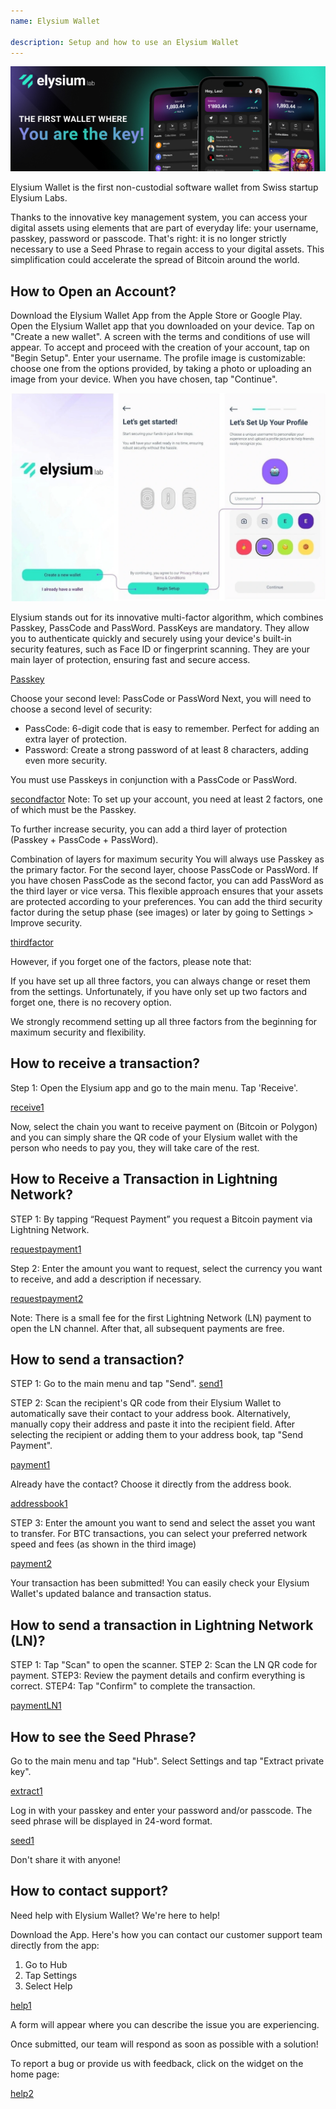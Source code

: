 ```yaml
---
name: Elysium Wallet

description: Setup and how to use an Elysium Wallet
---
```


![cover-elysium](assets/cover.webp)

Elysium Wallet is the first non-custodial software wallet from Swiss startup Elysium Labs.

Thanks to the innovative key management system, you can access your digital assets using elements that are part of everyday life: your username, passkey, password or passcode.
That's right: it is no longer strictly necessary to use a Seed Phrase to regain access to your digital assets.
This simplification could accelerate the spread of Bitcoin around the world.

## How to Open an Account?
Download the Elysium Wallet App from the Apple Store or Google Play.
Open the Elysium Wallet app that you downloaded on your device.
Tap on "Create a new wallet".
A screen with the terms and conditions of use will appear.
To accept and proceed with the creation of your account, tap on "Begin Setup".
Enter your username.
The profile image is customizable: choose one from the options provided, by taking a photo or uploading an image from your device.
When you have chosen, tap "Continue".

![Open](assets/open.webp)

Elysium stands out for its innovative multi-factor algorithm, which combines Passkey, PassCode and PassWord.
PassKeys are mandatory.
They allow you to authenticate quickly and securely using your device's built-in security features, such as Face ID or fingerprint scanning.
They are your main layer of protection, ensuring fast and secure access.

[Passkey](assets/passkey.webp)

Choose your second level: PassCode or PassWord
Next, you will need to choose a second level of security:

- PassCode: 6-digit code that is easy to remember. Perfect for adding an extra layer of protection.
- Password: Create a strong password of at least 8 characters, adding even more security.

You must use Passkeys in conjunction with a PassCode or PassWord.

[secondfactor](assets/secondfactor.webp)
Note: To set up your account, you need at least 2 factors, one of which must be the Passkey.

To further increase security, you can add a third layer of protection (Passkey + PassCode + PassWord).

Combination of layers for maximum security
You will always use Passkey as the primary factor. For the second layer, choose PassCode or PassWord.
If you have chosen PassCode as the second factor, you can add PassWord as the third layer or vice versa. This flexible approach ensures that your assets are protected according to your preferences.
You can add the third security factor during the setup phase (see images) or later by going to Settings > Improve security.

[thirdfactor](assets/thirdfactor.webp)

However, if you forget one of the factors, please note that:

If you have set up all three factors, you can always change or reset them from the settings.
Unfortunately, if you have only set up two factors and forget one, there is no recovery option.

We strongly recommend setting up all three factors from the beginning for maximum security and flexibility.

## How to receive a transaction?
Step 1: Open the Elysium app and go to the main menu. Tap 'Receive'.

[receive1](assets/receive1.webp)

Now, select the chain you want to receive payment on (Bitcoin or Polygon) and you can simply share the QR code of your Elysium wallet with the person who needs to pay you, they will take care of the rest.

## How to Receive a Transaction in Lightning Network?
STEP 1: By tapping “Request Payment” you request a Bitcoin payment via Lightning Network.

[requestpayment1](asset/requestpayment1)

Step 2: Enter the amount you want to request, select the currency you want to receive, and add a description if necessary.

[requestpayment2](asset/requestpayment2)

Note: There is a small fee for the first Lightning Network (LN) payment to open the LN channel. After that, all subsequent payments are free.

## How to send a transaction?
STEP 1: Go to the main menu and tap "Send".
[send1](assets/send1.webp)

STEP 2: Scan the recipient's QR code from their Elysium Wallet to automatically save their contact to your address book.
Alternatively, manually copy their address and paste it into the recipient field.
After selecting the recipient or adding them to your address book, tap "Send Payment".

[payment1](assets/payment1.webp)

Already have the contact? Choose it directly from the address book.

[addressbook1](assets/addressbook1.webp)

STEP 3: Enter the amount you want to send and select the asset you want to transfer.
For BTC transactions, you can select your preferred network speed and fees (as shown in the third image)

[payment2](assets/payment2.webp)

Your transaction has been submitted! You can easily check your Elysium Wallet's updated balance and transaction status.

## How to send a transaction in Lightning Network (LN)?
STEP 1: Tap "Scan" to open the scanner.
STEP 2: Scan the LN QR code for payment.
STEP3: Review the payment details and confirm everything is correct.
STEP4: Tap "Confirm" to complete the transaction.

[paymentLN1](assets/paymentLN1.webp)

## How to see the Seed Phrase?
Go to the main menu and tap "Hub". Select Settings and tap "Extract private key".

[extract1](assets/extract1.webp)

Log in with your passkey and enter your password and/or passcode.
The seed phrase will be displayed in 24-word format.

[seed1](assets/seed1.webp)

Don't share it with anyone!

## How to contact support?
Need help with Elysium Wallet? We're here to help!

Download the App.
Here's how you can contact our customer support team directly from the app:

1. Go to Hub
2. Tap Settings
3. Select Help

[help1](assets/help1.webp)

A form will appear where you can describe the issue you are experiencing.

Once submitted, our team will respond as soon as possible with a solution!

To report a bug or provide us with feedback, click on the widget on the home page:

[help2](assets/help2.webp)